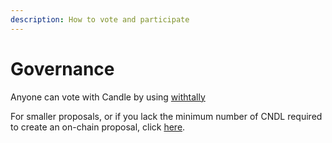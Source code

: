 ```yaml
---
description: How to vote and participate
---
```


# Governance

Anyone can vote with Candle by using [withtally](https://www.withtally.com/governance/candle)&#x20;

For smaller proposals, or if you lack the minimum number of CNDL required to create an on-chain proposal, click [here](https://vote.candlelabs.org).

